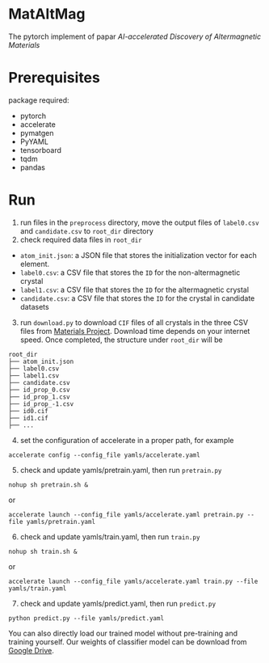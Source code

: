# MatAltMag
The pytorch implement of papar *AI-accelerated Discovery of Altermagnetic Materials*

# Prerequisites
package required:
- pytorch
- accelerate
- pymatgen
- PyYAML
- tensorboard
- tqdm
- pandas

# Run
1. run files in the `preprocess` directory, move the output files of `label0.csv` and `candidate.csv` to `root_dir` directory
2. check required data files in `root_dir`
- `atom_init.json`: a JSON file that stores the initialization vector for each element.
- `label0.csv`: a CSV file that stores the `ID` for the non-altermagnetic crystal
- `label1.csv`: a CSV file that stores the `ID` for the altermagnetic crystal
- `candidate.csv`: a CSV file that stores the `ID` for the crystal in candidate datasets
3. run `download.py` to download `CIF` files of all crystals in the three CSV files from [Materials Project](https://materialsproject.org/). Download time depends on your internet speed. Once completed, the structure under `root_dir` will be
```shell
root_dir
├── atom_init.json
├── label0.csv
├── label1.csv
├── candidate.csv
├── id_prop_0.csv
├── id_prop_1.csv
├── id_prop_-1.csv
├── id0.cif
├── id1.cif
├── ...
```
4. set the configuration of accelerate in a proper path, for example
```shell
accelerate config --config_file yamls/accelerate.yaml
```
5. check and update yamls/pretrain.yaml, then run `pretrain.py`
```shell
nohup sh pretrain.sh &
```
or
```shell
accelerate launch --config_file yamls/accelerate.yaml pretrain.py --file yamls/pretrain.yaml 
```
6. check and update yamls/train.yaml, then run `train.py`
```shell
nohup sh train.sh &
```
or 
```shell
accelerate launch --config_file yamls/accelerate.yaml train.py --file yamls/train.yaml
```
7. check and update yamls/predict.yaml, then run `predict.py`
```shell
python predict.py --file yamls/predict.yaml
```
You can also directly load our trained model without pre-training and training yourself. Our weights of classifier model can be download from [Google Drive](https://drive.google.com/drive/folders/1xYQrIfC71z-IlD33hkTdunTsUgMLb_hA?usp=drive_link).
